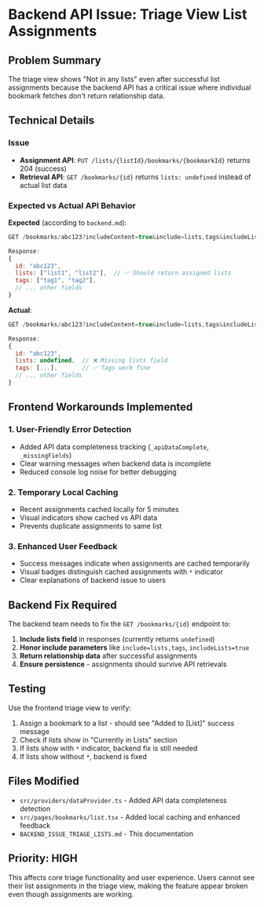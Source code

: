 # Backend API Issue: Triage View List Assignments

## Problem Summary

The triage view shows "Not in any lists" even after successful list assignments because the backend API has a critical issue where individual bookmark fetches don't return relationship data.

## Technical Details

### Issue
- **Assignment API**: `PUT /lists/{listId}/bookmarks/{bookmarkId}` returns 204 (success)
- **Retrieval API**: `GET /bookmarks/{id}` returns `lists: undefined` instead of actual list data

### Expected vs Actual API Behavior

**Expected** (according to `backend.md`):
```javascript
GET /bookmarks/abc123?includeContent=true&include=lists,tags&includeLists=true&includeTags=true

Response:
{
  id: "abc123",
  lists: ["list1", "list2"],  // ✅ Should return assigned lists
  tags: ["tag1", "tag2"],
  // ... other fields
}
```

**Actual**:
```javascript
GET /bookmarks/abc123?includeContent=true&include=lists,tags&includeLists=true&includeTags=true

Response:
{
  id: "abc123", 
  lists: undefined,  // ❌ Missing lists field
  tags: [...],       // ✅ Tags work fine
  // ... other fields
}
```

## Frontend Workarounds Implemented

### 1. User-Friendly Error Detection
- Added API data completeness tracking (`_apiDataComplete`, `_missingFields`)
- Clear warning messages when backend data is incomplete
- Reduced console log noise for better debugging

### 2. Temporary Local Caching
- Recent assignments cached locally for 5 minutes
- Visual indicators show cached vs API data
- Prevents duplicate assignments to same list

### 3. Enhanced User Feedback
- Success messages indicate when assignments are cached temporarily
- Visual badges distinguish cached assignments with `*` indicator
- Clear explanations of backend issue to users

## Backend Fix Required

The backend team needs to fix the `GET /bookmarks/{id}` endpoint to:

1. **Include lists field** in responses (currently returns `undefined`)
2. **Honor include parameters** like `include=lists,tags`, `includeLists=true`
3. **Return relationship data** after successful assignments
4. **Ensure persistence** - assignments should survive API retrievals

## Testing

Use the frontend triage view to verify:
1. Assign a bookmark to a list - should see "Added to [List]" success message
2. Check if lists show in "Currently in Lists" section
3. If lists show with `*` indicator, backend fix is still needed
4. If lists show without `*`, backend is fixed

## Files Modified

- `src/providers/dataProvider.ts` - Added API data completeness detection
- `src/pages/bookmarks/list.tsx` - Added local caching and enhanced feedback
- `BACKEND_ISSUE_TRIAGE_LISTS.md` - This documentation

## Priority: HIGH

This affects core triage functionality and user experience. Users cannot see their list assignments in the triage view, making the feature appear broken even though assignments are working.